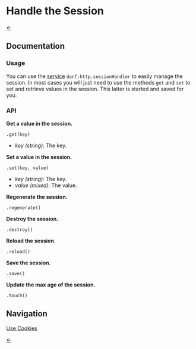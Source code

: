 Handle the Session
==================

[←](../index.md)

Documentation
-------------

### Usage

You can use the [service](../dependency-injection.md) `danf:http.sessionHandler` to easily manage the session. In most cases you will just need to use the methods `get` and `set` to set and retrieve values in the session. This latter is started and saved for you.

### API

**Get a value in the session.**

`.get(key)`

* *key (string)*: The key.

**Set a value in the session.**

`.set(key, value)`

* *key (string)*: The key.
* *value (mixed)*: The value.

**Regenerate the session.**

`.regenerate()`

**Destroy the session.**

`.destroy()`

**Reload the session.**

`.reload()`

**Save the session.**

`.save()`

**Update the max age of the session.**

`.touch()`

Navigation
----------

[Use Cookies](cookies.md)

[←](../index.md)